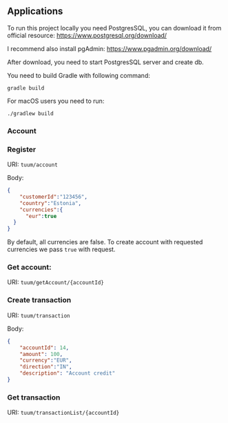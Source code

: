 ## Applications

To run this project locally you need PostgresSQL, you can download it from official resource: https://www.postgresql.org/download/

I recommend also install pgAdmin: https://www.pgadmin.org/download/

After download, you need to start PostgresSQL server and create db.

You need to build Gradle with following command:

``gradle build``

For macOS users you need to run:

``./gradlew build``

### Account

### Register

URI: ``tuum/account``

Body:

```json
{
    "customerId":"123456",
    "country":"Estonia",
    "currencies":{
      "eur":true
  }
}
```

By default, all currencies are false. To create account with requested currencies we pass ``true`` with request.

### Get account:

URI: ``tuum/getAccount/{accountId}``

### Create transaction

URI: ``tuum/transaction``

Body:

```json
{
    "accountId": 14,
    "amount": 100,
    "currency":"EUR",
    "direction":"IN",
    "description": "Account credit"
}
```

### Get transaction

URI: ``tuum/transactionList/{accountId}``